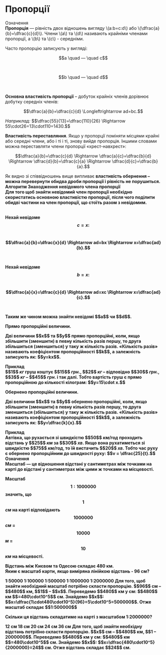 # Пропорції

<div class="space">
<div class="eoz-wrap">
<span class="eoz">Означення</span>
<div class="eoz-text">
<b>Пропорцiя</b> — рiвнiсть двох вiдношень вигляду \(a:b=c:d\) або \(\dfrac{a}{b}=\dfrac{c}{d}\). Члени \(a\) та \(d\) називають крайнiми членами пропорцiї, а \(b\) та \(c\) - середнiми.
</div>
</div>
</div>

Часто пропорцiю записують у виглядi:<br>
<p align="center">$$a \quad — \quad c$$</p><br>
<p align="center">$$b \quad — \quad d$$</p><br>

<p><b>Основна властивiсть пропорцiї</b> – добуток крайнiх членiв дорiвнює добутку середнiх членiв:</p>

<p align="center">$$\dfrac{a}{b}=\dfrac{c}{d} \Longleftrightarrow ad=bc.$$</p>

<div class="space"><i>Наприклад:</i> $$\dfrac{55}{13}=\dfrac{110}{26} \Rightarrow 55\cdot26=13\cdot110=1430.$$<br></div>

<b>Властивiсть переставляння</b>. Якщо у пропорцiї помiняти мiсцями крайнi або середнi члени, або i тi i тi, знову вийде пропорцiя. Iншими словами можна переставляти члени пропорцiї «хрест-навхрест»:<br>

<div class="space"><p align="center">$$\dfrac{a}{b}=\dfrac{c}{d} \Rightarrow \dfrac{a}{c}=\dfrac{b}{d} \Rightarrow \dfrac{d}{b}=\dfrac{c}{a} \Rightarrow \dfrac{d}{c}=\dfrac{b}{a}.$$</p></div>

<div class="space">Як видно зi спiввiдношень вище випливає <b>властивiсть обернення<b> – можна перевернути обидва дроби пропорцiї i рiвнiсть не порушиться.</div>

<div class="space">
<div class="alg-wrap">
<span class="alg">Алгоритм</span> <b>Знаходження невiдомого члена пропорцiї</b>
<div class="alg-text">
Для того щоб знайти невiдомий член пропорцiї необхiдно скористатись основною властивiстю пропорцiї, пiсля чого подiлити обидвi частини на член пропорцiї, що
стоїть разом з невiдомим.
</div>
</div>
</div><br>

Нехай невiдоме $$c = x:$$<br>
<p align="center">$$\dfrac{a}{b}=\dfrac{x}{d} \Rightarrow ad=bx \Rightarrow x=\dfrac{ad}{b}.$$</p><br>

Нехай невiдоме $$b = x:$$<br>
<p align="center">$$\dfrac{a}{x}=\dfrac{c}{d} \Rightarrow ad=xc \Rightarrow x=\dfrac{ad}{c}.$$</p><br>

<div class="space"><p>Таким же чином можна знайти невiдомi $$a$$ чи $$d$$.</p></div>

<p><b>Прямо пропорцiйнi величини.</b></p>
<div class="space"><p>Двi величини $$x$$ та $$y$$ прямо пропорцiйнi, коли, якщо збiльшити (зменшити) в певну кiлькiсть разiв першу, то друга збiльшиться (зменшиться) у таку ж кiлькiсть разiв. «Кiлькiсть разiв» називають коефiцiєнтом пропорцiйностi $$k$$, а залежнiсть записують як: $$y=kx$$.</p></div>

<div class="space">
<div class="task-wrap">
<span class="task">Приклад</span>
<div class="task-text">
$$1$$ <i>кг</i> груш коштує $$15$$ <i>грн</i>., $$2$$ <i>кг</i> – вiдповiдно $$30$$ <i>грн</i>., $$3$$ <i>кг</i> – $$45$$ <i>грн</i>. i так далi. Тобто вартiсть груш є прямо пропорцiйною до кiлькостi кiлограм: $$y=15\cdot x.$$
</div>
</div>
</div>

<div class="space"><p><b>Обернено пропорцiйнi величини.</b></p>
<p>Двi величини $$x$$ та $$y$$ обернено пропорцiйнi, коли, якщо збiльшити (зменшити) в певну кiлькiсть разiв першу, то друга зменшиться (збiльшиться) у таку ж кiлькiсть разiв. «Кiлькiсть разiв» називають коефiцiєнтом пропорцiйностi $$k$$, а залежнiсть записують як: $$y=\dfrac{k}{x}.$$</p></div>

<div class="space">
<div class="task-wrap">
<span class="task">Приклад</span>
<div class="task-text">
Aвтiвка, що рухається зi швидкiстю $$50$$ <i>км/год</i> проходить вiдстань у $$25$$ <i>км</i> за $$30$$ <i>хв</i>. Якщо вона рухатиметься зi швидкiстю $$75$$ <i>км/год</i>, то їй вистачить $$20$$ <i>хв</i>. Тобто час руху є обернено пропорцiйним до швидкостi руху: $$v = \dfrac{25}{t}.$$
</div>
</div>
</div>

<div class="space">
<div class="eoz-wrap">
<span class="eoz">Означення</span>
<div class="eoz-text">
<b>Масштаб</b> —  це вiдношення вiдстанi у сантиметрах мiж точками на картi до
вiдстанi у сантиметрах мiж цими ж точками на мiсцевостi.
</div>
</div>
</div>

Масштаб $$1:1000000$$ значить, що $$1$$ <i>см</i> на картi вiдповiдають $$1000000$$ <i>см</i> = $$10000$$ <i>м</i> = $$10$$ <i>км</i> на мiсцевостi.

<quiz correctLabel="correct" incorrectLabel="incorrect" checkLabel="check">
    <question text="">
        <p>Відстань між Києвом та Одесою складає 480 км.</br>Яким є масштаб карти, якщо виміряна лінійкою відстань - 96 см?</p>
        <answer>1:50000</answer>
        <answer>1:100000</answer>
        <answer correct>1:500000</answer>
        <answer>1:1000000</answer>
        <answer>1:2000000</answer>
    <explanation>
    Для того, щоб знайти необхідний масштаб потрібно скласти пропорцію. $$96$$ см – $$480$$ км, $$1$$ – $$x$$. Переведемо $$480$$ км у см: $$480$$ км $$=480\cdot10^5$$ см. Знайдемо $$x$$: $$x=\dfrac{1\cdot480\cdot10^5}{96}=5\cdot10^5=500000$$. Отже масштаб складає $$1:500000$$ 
    </explanation>
        </question>
    <question text="">
        <p>Cкільки ця відстань складатиме на карті з масштабом 1:2000000?</p>
        <answer>12 см</answer>
        <answer>18 см</answer>
        <answer>20 см</answer>
        <answer correct>24 см</answer>
        <answer>36 см</answer>
    <explanation>
    Для того, щоб знайти необхідну відстань потрібно скласти пропорцію. $$x$$ см – $$480$$ км, $$1 – 2000000$$. Переведемо $$480$$ км у см: $$480$$ км $$=480\cdot10^5$$ см. Знайдемо $$x$$: $$x=\dfrac{480\cdot10^5}{2000000}=24$$ см. Отже відстань складає $$24$$ см. 
    </explanation>
        </question>
</quiz>